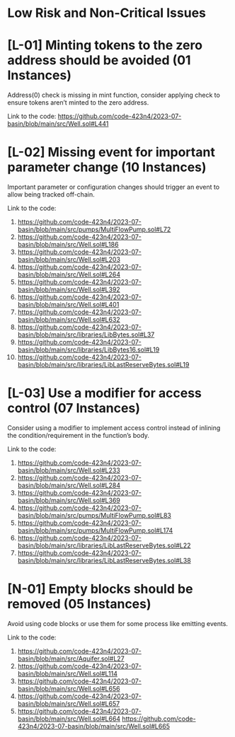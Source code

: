 
# Low Risk and Non-Critical Issues

# [L-01] Minting tokens to the zero address should be avoided (01 Instances)

Address(0) check is missing in mint function, consider applying check to ensure tokens aren’t minted to the zero address.

Link to the code:
https://github.com/code-423n4/2023-07-basin/blob/main/src/Well.sol#L441



# [L-02] Missing event for important parameter change (10 Instances)
Important parameter or configuration changes should trigger an event to allow being tracked off-chain.

Link to the code:
1.	https://github.com/code-423n4/2023-07-basin/blob/main/src/pumps/MultiFlowPump.sol#L72
2.	https://github.com/code-423n4/2023-07-basin/blob/main/src/Well.sol#L186
3.	https://github.com/code-423n4/2023-07-basin/blob/main/src/Well.sol#L203
4.	https://github.com/code-423n4/2023-07-basin/blob/main/src/Well.sol#L264
5.	https://github.com/code-423n4/2023-07-basin/blob/main/src/Well.sol#L392
6.	https://github.com/code-423n4/2023-07-basin/blob/main/src/Well.sol#L401
7.	https://github.com/code-423n4/2023-07-basin/blob/main/src/Well.sol#L632
8.	https://github.com/code-423n4/2023-07-basin/blob/main/src/libraries/LibBytes.sol#L37
9.	https://github.com/code-423n4/2023-07-basin/blob/main/src/libraries/LibBytes16.sol#L19
10.	https://github.com/code-423n4/2023-07-basin/blob/main/src/libraries/LibLastReserveBytes.sol#L19


# [L-03] Use a modifier for access control (07 Instances)

Consider using a modifier to implement access control instead of inlining the condition/requirement in the function’s body.

Link to the code:
1.	https://github.com/code-423n4/2023-07-basin/blob/main/src/Well.sol#L233
2.	https://github.com/code-423n4/2023-07-basin/blob/main/src/Well.sol#L284
3.	https://github.com/code-423n4/2023-07-basin/blob/main/src/Well.sol#L369
4.	https://github.com/code-423n4/2023-07-basin/blob/main/src/pumps/MultiFlowPump.sol#L83
5.	https://github.com/code-423n4/2023-07-basin/blob/main/src/pumps/MultiFlowPump.sol#L174
6.	https://github.com/code-423n4/2023-07-basin/blob/main/src/libraries/LibLastReserveBytes.sol#L22
7.	https://github.com/code-423n4/2023-07-basin/blob/main/src/libraries/LibLastReserveBytes.sol#L38


# [N-01] Empty blocks should be removed (05 Instances)

Avoid using code blocks or use them for some process like emitting events.

Link to the code:
1.	https://github.com/code-423n4/2023-07-basin/blob/main/src/Aquifer.sol#L27
2.	https://github.com/code-423n4/2023-07-basin/blob/main/src/Well.sol#L114
3.	https://github.com/code-423n4/2023-07-basin/blob/main/src/Well.sol#L656
4.	https://github.com/code-423n4/2023-07-basin/blob/main/src/Well.sol#L657
5.	https://github.com/code-423n4/2023-07-basin/blob/main/src/Well.sol#L664 https://github.com/code-423n4/2023-07-basin/blob/main/src/Well.sol#L665
